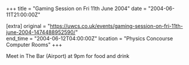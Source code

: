 +++
title = "Gaming Session on Fri 11th June 2004"
date = "2004-06-11T21:00:00Z"

[extra]
original = "https://uwcs.co.uk/events/gaming-session-on-fri-11th-june-2004-1474488952590/"    
end_time = "2004-06-12T04:00:00Z"
location = "Physics Concourse Computer Rooms"
+++

Meet in The Bar (Airport) at 9pm for food and drink

